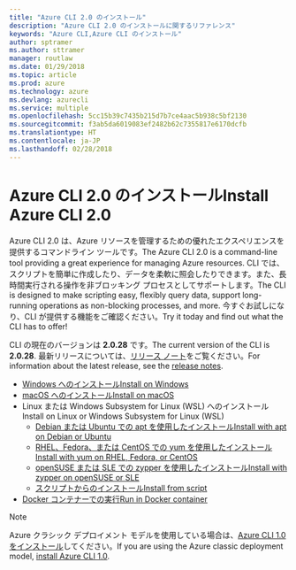 ```yaml
---
title: "Azure CLI 2.0 のインストール"
description: "Azure CLI 2.0 のインストールに関するリファレンス"
keywords: "Azure CLI,Azure CLI のインストール"
author: sptramer
ms.author: sttramer
manager: routlaw
ms.date: 01/29/2018
ms.topic: article
ms.prod: azure
ms.technology: azure
ms.devlang: azurecli
ms.service: multiple
ms.openlocfilehash: 5cc15b39c7435b215d7b7ce4aac5b938c5bf2130
ms.sourcegitcommit: f3ab5da6019083ef2482b62c7355817e6170dcfb
ms.translationtype: HT
ms.contentlocale: ja-JP
ms.lasthandoff: 02/28/2018
---
```

# <a name="install-azure-cli-20"></a><span data-ttu-id="ec140-104">Azure CLI 2.0 のインストール</span><span class="sxs-lookup"><span data-stu-id="ec140-104">Install Azure CLI 2.0</span></span>

<span data-ttu-id="ec140-105">Azure CLI 2.0 は、Azure リソースを管理するための優れたエクスペリエンスを提供するコマンドライン ツールです。</span><span class="sxs-lookup"><span data-stu-id="ec140-105">The Azure CLI 2.0 is a command-line tool providing a great experience for managing Azure resources.</span></span> <span data-ttu-id="ec140-106">CLI では、スクリプトを簡単に作成したり、データを柔軟に照会したりできます。また、長時間実行される操作を非ブロッキング プロセスとしてサポートします。</span><span class="sxs-lookup"><span data-stu-id="ec140-106">The CLI is designed to make scripting easy, flexibly query data, support long-running operations as non-blocking processes, and more.</span></span> <span data-ttu-id="ec140-107">今すぐお試しになり、CLI が提供する機能をご確認ください。</span><span class="sxs-lookup"><span data-stu-id="ec140-107">Try it today and find out what the CLI has to offer!</span></span>

<span data-ttu-id="ec140-108">CLI の現在のバージョンは __2.0.28__ です。</span><span class="sxs-lookup"><span data-stu-id="ec140-108">The current version of the CLI is __2.0.28__.</span></span> <span data-ttu-id="ec140-109">最新リリースについては、[リリース ノート](release-notes-azure-cli.md)をご覧ください。</span><span class="sxs-lookup"><span data-stu-id="ec140-109">For information about the latest release, see the [release notes](release-notes-azure-cli.md).</span></span>

* [<span data-ttu-id="ec140-110">Windows へのインストール</span><span class="sxs-lookup"><span data-stu-id="ec140-110">Install on Windows</span></span>](install-azure-cli-windows.md)
* [<span data-ttu-id="ec140-111">macOS へのインストール</span><span class="sxs-lookup"><span data-stu-id="ec140-111">Install on macOS</span></span>](install-azure-cli-macos.md)
* <span data-ttu-id="ec140-112">Linux または Windows Subsystem for Linux (WSL) へのインストール</span><span class="sxs-lookup"><span data-stu-id="ec140-112">Install on Linux or Windows Subsystem for Linux (WSL)</span></span>
  * [<span data-ttu-id="ec140-113">Debian または Ubuntu での apt を使用したインストール</span><span class="sxs-lookup"><span data-stu-id="ec140-113">Install with apt on Debian or Ubuntu</span></span>](install-azure-cli-apt.md)
  * [<span data-ttu-id="ec140-114">RHEL、Fedora、または CentOS での yum を使用したインストール</span><span class="sxs-lookup"><span data-stu-id="ec140-114">Install with yum on RHEL, Fedora, or CentOS </span></span>](install-azure-cli-yum.md)
  * [<span data-ttu-id="ec140-115">openSUSE または SLE での zypper を使用したインストール</span><span class="sxs-lookup"><span data-stu-id="ec140-115">Install with zypper on openSUSE or SLE </span></span>](install-azure-cli-zypper.md)
  * [<span data-ttu-id="ec140-116">スクリプトからのインストール</span><span class="sxs-lookup"><span data-stu-id="ec140-116">Install from script</span></span>](install-azure-cli-linux.md)
* [<span data-ttu-id="ec140-117">Docker コンテナーでの実行</span><span class="sxs-lookup"><span data-stu-id="ec140-117">Run in Docker container</span></span>](run-azure-cli-docker.md)

> [!NOTE]
> <span data-ttu-id="ec140-118">Azure クラシック デプロイメント モデルを使用している場合は、[Azure CLI 1.0 をインストール](/azure/cli-install-nodejs)してください。</span><span class="sxs-lookup"><span data-stu-id="ec140-118">If you are using the Azure classic deployment model, [install Azure CLI 1.0](/azure/cli-install-nodejs).</span></span>

